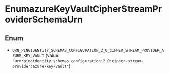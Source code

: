 

# EnumazureKeyVaultCipherStreamProviderSchemaUrn

## Enum


* `URN_PINGIDENTITY_SCHEMAS_CONFIGURATION_2_0_CIPHER_STREAM_PROVIDER_AZURE_KEY_VAULT` (value: `"urn:pingidentity:schemas:configuration:2.0:cipher-stream-provider:azure-key-vault"`)



